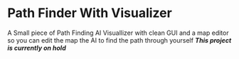 # Path Finder With Visualizer
 A Small piece of Path Finding AI Visuallizer with clean GUI and a map editor so you can edit the map the AI to find the path through yourself
***This project is currently on hold***
